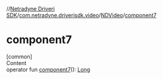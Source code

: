 //[Netradyne Driveri SDK](../../index.md)/[com.netradyne.driverisdk.video](../index.md)/[NDVideo](index.md)/[component7](component7.md)



# component7  
[common]  
Content  
operator fun [component7](component7.md)(): [Long](https://kotlinlang.org/api/latest/jvm/stdlib/kotlin/-long/index.html)  



